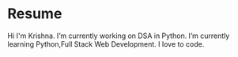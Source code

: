 # Resume
Hi I'm Krishna.
I’m currently working on DSA in Python. 
I’m currently learning Python,Full Stack Web Development.
I love to code.
